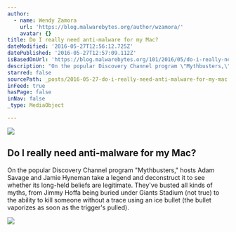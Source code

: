 ```yaml
---
author:
  - name: Wendy Zamora
    url: 'https://blog.malwarebytes.org/author/wzamora/'
    avatar: {}
title: Do I really need anti-malware for my Mac?
dateModified: '2016-05-27T12:56:12.725Z'
datePublished: '2016-05-27T12:57:09.112Z'
isBasedOnUrl: 'https://blog.malwarebytes.org/101/2016/05/do-i-really-need-anti-malware-for-my-mac/?utm_source=double-opt-%20in&utm_medium=email-internal-b2c&utm_campaign=EM-May-2nd-2016newsletter&utm_content=mac-antimalware'
description: "On the popular Discovery Channel program \"Mythbusters,\" hosts Adam Savage and Jamie Hyneman take a legend and deconstruct it to see whether its long-held beliefs are legitimate. They've busted all kinds of myths, from Jimmy Hoffa being buried under Giants Stadium (not true) to the ability to kill someone without a trace using an ice bullet (the bullet vaporizes as soon as the trigger's pulled)."
starred: false
sourcePath: _posts/2016-05-27-do-i-really-need-anti-malware-for-my-mac.md
inFeed: true
hasPage: false
inNav: false
_type: MediaObject

---
```

<article style=""><img src="https://blog.malwarebytes.org/wp-content/uploads/2016/05/Blog-Mac-965-395.jpg" /><h1>Do I really need anti-malware for my Mac?</h1><p>On the popular Discovery Channel program "Mythbusters," hosts Adam Savage and Jamie Hyneman take a legend and deconstruct it to see whether its long-held beliefs are legitimate. They've busted all kinds of myths, from Jimmy Hoffa being buried under Giants Stadium (not true) to the ability to kill someone without a trace using an ice bullet (the bullet vaporizes as soon as the trigger's pulled).</p></article>

![](https://the-grid-user-content.s3-us-west-2.amazonaws.com/5afd5b95-a8c2-467a-8c39-4cc5a772d47e.jpg)